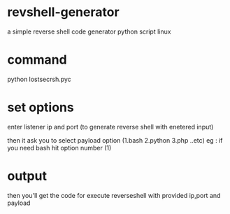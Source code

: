 # revshell-generator
a simple reverse shell  code generator python script linux
# command
python lostsecrsh.pyc
# set options
enter listener ip and port (to generate reverse shell with enetered input)

then it ask you to select payload option 
(1.bash
 2.python
 3.php ..etc)
 eg : if you need bash hit option number (1)
# output
 then you'll get the code for execute reverseshell with provided ip,port and payload

